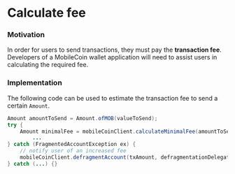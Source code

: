 # Calculate fee

### Motivation

In order for users to send transactions, they must pay the **transaction fee**. Developers of a
MobileCoin wallet application will need to assist users in calculating the required fee.

### Implementation

The following code can be used to estimate the transaction fee to send a certain `Amount`.

```java
Amount amountToSend = Amount.ofMOB(valueToSend);
try {
    Amount minimalFee = mobileCoinClient.calculateMinimalFee(amountToSend);
        ...
} catch (FragmentedAccountException ex) {
    // notify user of an increased fee
    mobileCoinClient.defragmentAccount(txAmount, defragmentationDelegate);
} catch (...) {}
```

[^note]:
    The code provided by the MobileCoin Wallet SDK enables the users to select a transaction fee
    based on the number of seconds they are willing to wait for their transaction to be sent.
